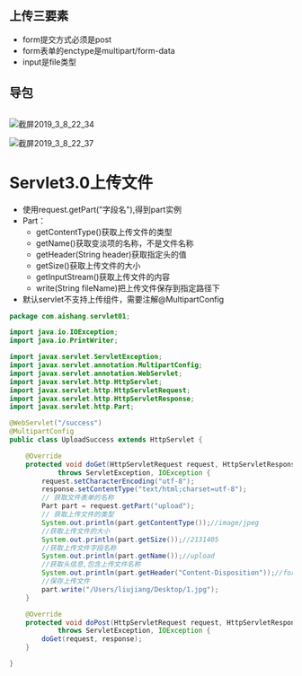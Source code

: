## 上传三要素

- form提交方式必须是post
- form表单的enctype是multipart/form-data
- input是file类型

## 导包

```java

```

![截屏2019_3_8_22_34](https://ws4.sinaimg.cn/large/006tKfTcly1g0vrg0mibvj30rl0ao44w.jpg)

![截屏2019_3_8_22_37](https://ws3.sinaimg.cn/large/006tKfTcly1g0vrjuf9sej30oy04kgo7.jpg)



# Servlet3.0上传文件

- 使用request.getPart("字段名"),得到part实例
- Part：
  - getContentType()获取上传文件的类型
  - getName()获取变淡项的名称，不是文件名称
  - getHeader(String header)获取指定头的值
  - getSize()获取上传文件的大小
  - getInputStream()获取上传文件的内容
  - write(String fileName)把上传文件保存到指定路径下
- 默认servlet不支持上传组件，需要注解@MultipartConfig

```java
package com.aishang.servlet01;

import java.io.IOException;
import java.io.PrintWriter;

import javax.servlet.ServletException;
import javax.servlet.annotation.MultipartConfig;
import javax.servlet.annotation.WebServlet;
import javax.servlet.http.HttpServlet;
import javax.servlet.http.HttpServletRequest;
import javax.servlet.http.HttpServletResponse;
import javax.servlet.http.Part;

@WebServlet("/success")
@MultipartConfig
public class UploadSuccess extends HttpServlet {

	@Override
	protected void doGet(HttpServletRequest request, HttpServletResponse response)
			throws ServletException, IOException {
		request.setCharacterEncoding("utf-8");
		response.setContentType("text/html;charset=utf-8");
		// 获取文件表单的名称
		Part part = request.getPart("upload");
		// 获取上传文件的类型
		System.out.println(part.getContentType());//image/jpeg
		//获取上传文件的大小
		System.out.println(part.getSize());//2131405
		//获取上传文件字段名称
		System.out.println(part.getName());//upload
		//获取头信息,包含上传文件名称
		System.out.println(part.getHeader("Content-Disposition"));//form-data; name="upload"; filename="liujiang.jpeg"
		//保存上传文件
		part.write("/Users/liujiang/Desktop/1.jpg");
	}

	@Override
	protected void doPost(HttpServletRequest request, HttpServletResponse response)
			throws ServletException, IOException {
		doGet(request, response);
	}

}

```

